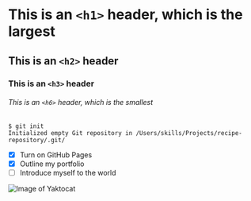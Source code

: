 # This is an `<h1>` header, which is the largest
## This is an `<h2>` header
### This is an `<h3>` header
###### This is an `<h6>` header, which is the smallest

```
$ git init
Initialized empty Git repository in /Users/skills/Projects/recipe-repository/.git/

```
- [x] Turn on GitHub Pages
- [x] Outline my portfolio
- [ ] Introduce myself to the world

![Image of Yaktocat](https://octodex.github.com/images/yaktocat.png)



